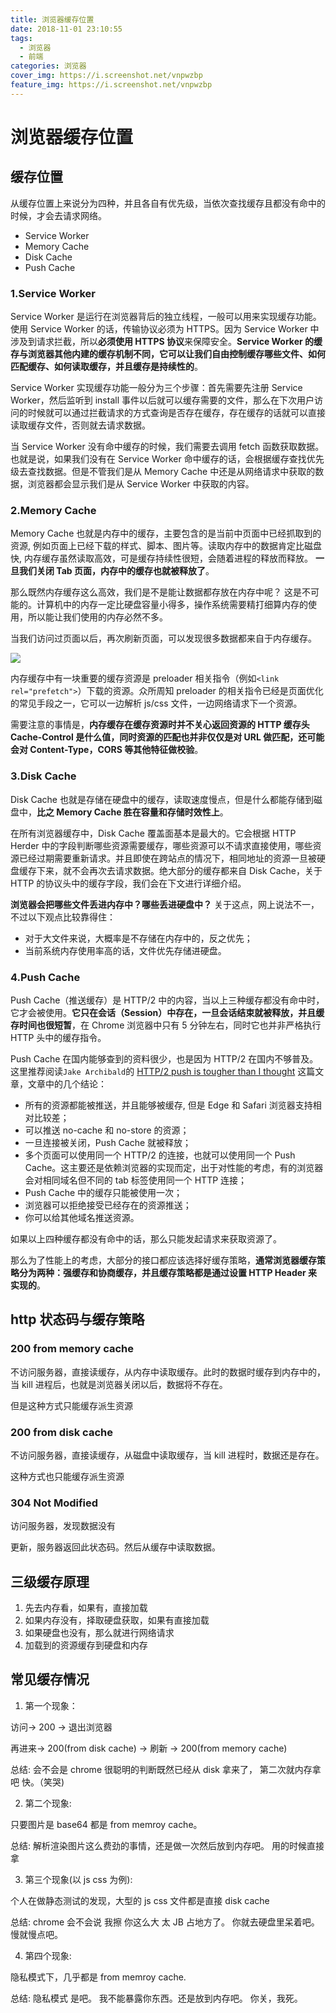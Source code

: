 ```yaml
---
title: 浏览器缓存位置
date: 2018-11-01 23:10:55
tags:
  - 浏览器
  - 前端
categories: 浏览器
cover_img: https://i.screenshot.net/vnpwzbp
feature_img: https://i.screenshot.net/vnpwzbp
---
```


# 浏览器缓存位置

## 缓存位置

从缓存位置上来说分为四种，并且各自有优先级，当依次查找缓存且都没有命中的时候，才会去请求网络。

- Service Worker
- Memory Cache
- Disk Cache
- Push Cache

<!-- more -->

### 1.Service Worker

Service Worker 是运行在浏览器背后的独立线程，一般可以用来实现缓存功能。使用 Service Worker 的话，传输协议必须为 HTTPS。因为 Service Worker 中涉及到请求拦截，所以**必须使用 HTTPS 协议**来保障安全。**Service Worker 的缓存与浏览器其他内建的缓存机制不同，它可以让我们自由控制缓存哪些文件、如何匹配缓存、如何读取缓存，并且缓存是持续性的**。

Service Worker 实现缓存功能一般分为三个步骤：首先需要先注册 Service Worker，然后监听到 install 事件以后就可以缓存需要的文件，那么在下次用户访问的时候就可以通过拦截请求的方式查询是否存在缓存，存在缓存的话就可以直接读取缓存文件，否则就去请求数据。

当 Service Worker 没有命中缓存的时候，我们需要去调用 fetch 函数获取数据。也就是说，如果我们没有在 Service Worker 命中缓存的话，会根据缓存查找优先级去查找数据。但是不管我们是从 Memory Cache 中还是从网络请求中获取的数据，浏览器都会显示我们是从 Service Worker 中获取的内容。

### 2.Memory Cache

Memory Cache 也就是内存中的缓存，主要包含的是当前中页面中已经抓取到的资源, 例如页面上已经下载的样式、脚本、图片等。读取内存中的数据肯定比磁盘快, 内存缓存虽然读取高效，可是缓存持续性很短，会随着进程的释放而释放。 **一旦我们关闭 Tab 页面，内存中的缓存也就被释放了**。

那么既然内存缓存这么高效，我们是不是能让数据都存放在内存中呢？
这是不可能的。计算机中的内存一定比硬盘容量小得多，操作系统需要精打细算内存的使用，所以能让我们使用的内存必然不多。

当我们访问过页面以后，再次刷新页面，可以发现很多数据都来自于内存缓存。

![](https://tva1.sinaimg.cn/large/006y8mN6ly1g6ixm7cw74j30og04h0ta.jpg)

内存缓存中有一块重要的缓存资源是 preloader 相关指令（例如`<link rel="prefetch">`）下载的资源。众所周知 preloader 的相关指令已经是页面优化的常见手段之一，它可以一边解析 js/css 文件，一边网络请求下一个资源。

需要注意的事情是，**内存缓存在缓存资源时并不关心返回资源的 HTTP 缓存头 Cache-Control 是什么值，同时资源的匹配也并非仅仅是对 URL 做匹配，还可能会对 Content-Type，CORS 等其他特征做校验**。

### 3.Disk Cache

Disk Cache 也就是存储在硬盘中的缓存，读取速度慢点，但是什么都能存储到磁盘中，**比之 Memory Cache 胜在容量和存储时效性上**。

在所有浏览器缓存中，Disk Cache 覆盖面基本是最大的。它会根据 HTTP Herder 中的字段判断哪些资源需要缓存，哪些资源可以不请求直接使用，哪些资源已经过期需要重新请求。并且即使在跨站点的情况下，相同地址的资源一旦被硬盘缓存下来，就不会再次去请求数据。绝大部分的缓存都来自 Disk Cache，关于 HTTP 的协议头中的缓存字段，我们会在下文进行详细介绍。

**浏览器会把哪些文件丢进内存中？哪些丢进硬盘中？**
关于这点，网上说法不一，不过以下观点比较靠得住：

- 对于大文件来说，大概率是不存储在内存中的，反之优先；
- 当前系统内存使用率高的话，文件优先存储进硬盘。

### 4.Push Cache

Push Cache（推送缓存）是 HTTP/2 中的内容，当以上三种缓存都没有命中时，它才会被使用。**它只在会话（Session）中存在，一旦会话结束就被释放，并且缓存时间也很短暂**，在 Chrome 浏览器中只有 5 分钟左右，同时它也并非严格执行 HTTP 头中的缓存指令。

Push Cache 在国内能够查到的资料很少，也是因为 HTTP/2 在国内不够普及。这里推荐阅读`Jake Archibald`的 [HTTP/2 push is tougher than I thought](https://jakearchibald.com/2017/h2-push-tougher-than-i-thought/) 这篇文章，文章中的几个结论：

- 所有的资源都能被推送，并且能够被缓存, 但是 Edge 和 Safari 浏览器支持相对比较差；
- 可以推送 no-cache 和 no-store 的资源；
- 一旦连接被关闭，Push Cache 就被释放；
- 多个页面可以使用同一个 HTTP/2 的连接，也就可以使用同一个 Push Cache。这主要还是依赖浏览器的实现而定，出于对性能的考虑，有的浏览器会对相同域名但不同的 tab 标签使用同一个 HTTP 连接；
- Push Cache 中的缓存只能被使用一次；
- 浏览器可以拒绝接受已经存在的资源推送；
- 你可以给其他域名推送资源。

如果以上四种缓存都没有命中的话，那么只能发起请求来获取资源了。

那么为了性能上的考虑，大部分的接口都应该选择好缓存策略，**通常浏览器缓存策略分为两种：强缓存和协商缓存，并且缓存策略都是通过设置 HTTP Header 来实现的**。

## http 状态码与缓存策略

### 200 from memory cache

不访问服务器，直接读缓存，从内存中读取缓存。此时的数据时缓存到内存中的，当 kill 进程后，也就是浏览器关闭以后，数据将不存在。

但是这种方式只能缓存派生资源

### 200 from disk cache

不访问服务器，直接读缓存，从磁盘中读取缓存，当 kill 进程时，数据还是存在。

这种方式也只能缓存派生资源

### 304 Not Modified

访问服务器，发现数据没有

更新，服务器返回此状态码。然后从缓存中读取数据。

## 三级缓存原理

1. 先去内存看，如果有，直接加载
2. 如果内存没有，择取硬盘获取，如果有直接加载
3. 如果硬盘也没有，那么就进行网络请求
4. 加载到的资源缓存到硬盘和内存

## 常见缓存情况

1. 第一个现象：

访问-> 200 -> 退出浏览器

再进来-> 200(from disk cache) -> 刷新 -> 200(from memory cache)

总结: 会不会是 chrome 很聪明的判断既然已经从 disk 拿来了， 第二次就内存拿吧 快。（笑哭)

2. 第二个现象:

只要图片是 base64 都是 from memroy cache。

总结: 解析渲染图片这么费劲的事情，还是做一次然后放到内存吧。 用的时候直接拿

3. 第三个现象(以 js css 为例):

个人在做静态测试的发现，大型的 js css 文件都是直接 disk cache

总结: chrome 会不会说 我擦 你这么大 太 JB 占地方了。 你就去硬盘里呆着吧。 慢就慢点吧。

4. 第四个现象:

隐私模式下，几乎都是 from memroy cache.

总结: 隐私模式 是吧。 我不能暴露你东西。还是放到内存吧。 你关，我死。
